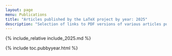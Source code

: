 ```yaml
---
layout: page
menu: Publications
title: "Articles published by the LaTeX project by year: 2025"
description: "Selection of links to PDF versions of various articles published by the LaTeX project and links to videos of their conference presentations."
---
```


{% include_relative include_2025.md %}

<div class="row">{% include toc.pubbyyear.html %}</div>
<div id="div_vgwpixel"></div>
